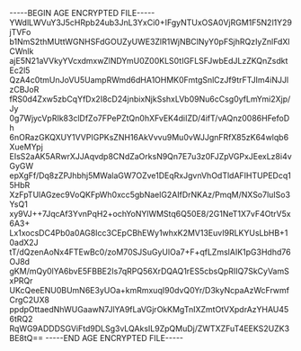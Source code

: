 -----BEGIN AGE ENCRYPTED FILE-----
YWdlLWVuY3J5cHRpb24ub3JnL3YxCi0+IFgyNTUxOSA0VjRGM1F5N2l1Y29jTVFo
b1NmS2thMUttWGNHSFdGOUZyUWE3ZlR1WjNBClNyY0pFSjhRQzIyZnlFdXlCWnlk
ajE5N21aVVkyYVcxdmxwZlNDYmU0Z00KLS0tIGFLSFJwbEdJLzZKQnZsdktEc2l5
QzA4c0tmUnJoVU5UampRWmd6dHA1OHMK0FmtgSnlCzJf9trFTJIm4iNJJlzCBJoR
fRS0d4Zxw5zbCqYfDx2I8cD24jnbixNjkSshxLVb09Nu6cCsg0yfLmYmi2Xjp/Jy
0g7WjycVpRIk83clDfZo7FPePZtQn0hXFvEK4diIZD/4ifT/vAQnz0086HFefoDh
6nORazGKQXUY1VVPIGPKsZNH16AkVvvu9Mu0vWJJgnFRfX85zK64wlqb6XueMYpj
EIsS2aAK5ARwrXJJAqvdp8CNdZaOrksN9Qn7E7u3z0FJZpVGPxJEexLz8i4vGyGW
epXgFf/Dq8zZPJhbhj5MWalaGW7OZve1DEqRxJgvnVhOdTldAFIHTUPEDcq15HbR
XzFpTUlAGzec9VoQKFpWh0xcc5gbNaelG2AIfDrNKAz/PmqM/NXSo7luISo3YsQ1
xy9VJ++7JqcAf3YvnPqH2+ochYoNYlWMStq6Q50E8/2G1NeT1X7vF4OtrV5x6A3+
Lx1xocsDC4Pb0a0AG8Icc3CEpCBhEWy1whxK2MV13EuvI9RLKYUsLbHB+10adX2J
tT/dQzenAoNx4FTEwBc0/zoM70SJSuGyUlOa7+F+qfLZmslAIK1pG3Hdhd76OJ8d
gKM/mQy0lYA6bvE5FBBE2Is7qRPQ56XrDQAQ1rES5cbsQpRIIQ7SkCyVamSxPRQr
UKcQeeENU0BUmN6E3yUOa+kmRmxuqI90dvQ0Yr/D3kyNcpaAzWcFrwmfCrgC2UX8
ppdpOttaedNhWUGaawN7JlYA9fLaVGjrOkKMgTnIXZmtOtVXpdrAzYHAU456tRQ2
RqWG9ADDDSGViFtd9DLSg3vLQAksIL9ZpQMuDj/ZWTXZFuT4EEKS2UZK3BE8tQ==
-----END AGE ENCRYPTED FILE-----
